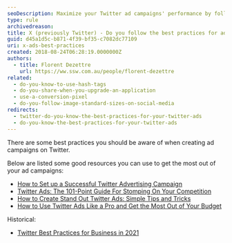 ```yaml
---
seoDescription: Maximize your Twitter ad campaigns' performance by following best practices and utilizing expert resources on campaign setup, ad creation, and budget optimization.
type: rule
archivedreason:
title: X (previously Twitter) - Do you follow the best practices for ads?
guid: d45a1d5c-b871-4f39-bf35-c7082dc77109
uri: x-ads-best-practices
created: 2018-08-24T06:28:19.0000000Z
authors:
  - title: Florent Dezettre
    url: https://ww.ssw.com.au/people/florent-dezettre
related:
  - do-you-know-to-use-hash-tags
  - do-you-share-when-you-upgrade-an-application
  - use-a-conversion-pixel
  - do-you-follow-image-standard-sizes-on-social-media
redirects:
  - twitter-do-you-know-the-best-practices-for-your-twitter-ads
  - do-you-know-the-best-practices-for-your-twitter-ads
---
```


There are some best practices you should be aware of when creating ad campaigns on Twitter.

<!--endintro-->

Below are listed some good resources you can use to get the most out of your ad campaigns:

- [How to Set up a Successful Twitter Advertising Campaign](https://sproutsocial.com/insights/twitter-advertising/)
- [Twitter Ads: The 101-Point Guide For Stomping On Your Competition](https://klientboost.com/twitter/twitter-ads)
- [How to Create Stand Out Twitter Ads: Simple Tips and Tricks](https://medium.com/@crello/how-to-create-stand-out-twitter-ads-simple-tips-and-tricks-2f7373760504)
- [How to Use Twitter Ads Like a Pro and Get the Most Out of Your Budget](https://blog.hootsuite.com/twitter-ads/)

Historical:

- [Twitter Best Practices for Business in 2021](https://www.marketingdigibook.com/blog/twitter-best-practices/)
